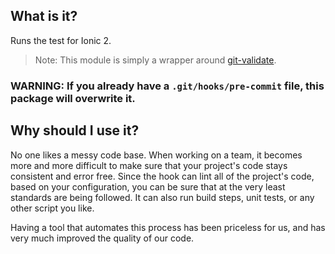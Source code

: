 What is it?
-----------

Runs the test for Ionic 2.

> Note: This module is simply a wrapper around [git-validate](https://github.com/nlf/git-validate).



### WARNING: If you already have a `.git/hooks/pre-commit` file, this package will overwrite it.


Why should I use it?
--------------------

No one likes a messy code base. When working on a team, it becomes more and more difficult to make sure that your project's code stays consistent and error free. Since the hook can lint all of the project's code, based on your configuration, you can be sure that at the very least standards are being followed. It can also run build steps, unit tests, or any other script you like.

Having a tool that automates this process has been priceless for us, and has very much improved the quality of our code.
